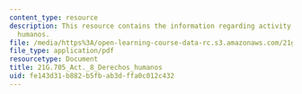 ```yaml
---
content_type: resource
description: This resource contains the information regarding activity 8 derechos
  humanos.
file: /media/https%3A/open-learning-course-data-rc.s3.amazonaws.com/21g-705-oral-communication-in-spanish-spring-2004/fe143d31b882b5fbab3dffa0c012c432_MIT21G_705S04_act8der_hum.pdf
file_type: application/pdf
resourcetype: Document
title: 21G.705_Act._8_Derechos_humanos
uid: fe143d31-b882-b5fb-ab3d-ffa0c012c432
---
```

